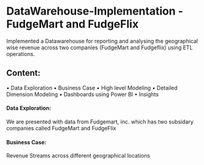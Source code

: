 # DataWarehouse-Implementation - FudgeMart and FudgeFlix

Implemented a Datawarehouse for reporting and analysing the geographical wise revenue across two companies (FudgeMart
and Fudgeflix) using ETL operations.

## Content:

•	Data Exploration
•	Business Case
•	High level Modeling
•	Detailed Dimension Modeling
•	Dashboards using Power BI
•	Insights

#### Data Exploration:
We are presented with data from Fudgemart, inc. which has 
two subsidary companies called FudgeMart and FudgeFlix

#### Business Case:
Revenue Streams across different geographical locations



